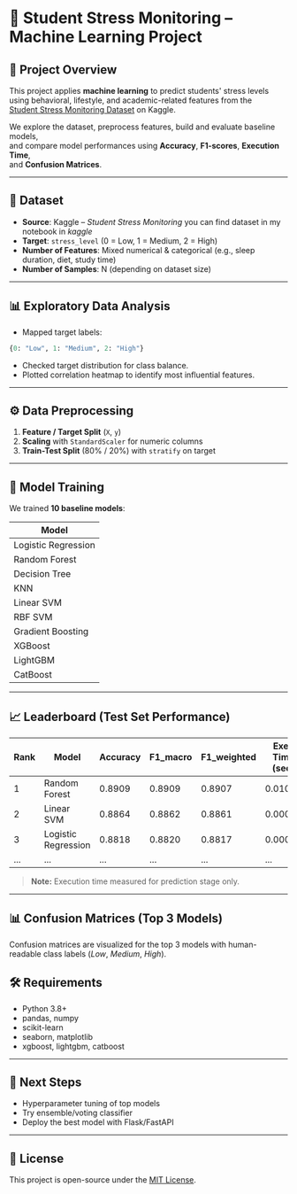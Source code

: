 # 🧠 Student Stress Monitoring – Machine Learning Project

## 📌 Project Overview
This project applies **machine learning** to predict students' stress levels  
using behavioral, lifestyle, and academic-related features from the  
[Student Stress Monitoring Dataset](https://www.kaggle.com/) on Kaggle.

We explore the dataset, preprocess features, build and evaluate baseline models,  
and compare model performances using **Accuracy**, **F1-scores**, **Execution Time**,  
and **Confusion Matrices**.

---

## 📂 Dataset
- **Source**: Kaggle – *Student Stress Monitoring* you can find dataset in my notebook in *kaggle*
- **Target**: `stress_level` (0 = Low, 1 = Medium, 2 = High)
- **Number of Features**: Mixed numerical & categorical (e.g., sleep duration, diet, study time)
- **Number of Samples**: N (depending on dataset size)

---

## 📊 Exploratory Data Analysis
- Mapped target labels:  
```python
{0: "Low", 1: "Medium", 2: "High"}
```
- Checked target distribution for class balance.
- Plotted correlation heatmap to identify most influential features.

---

## ⚙️ Data Preprocessing
1. **Feature / Target Split** (`X`, `y`)
2. **Scaling** with `StandardScaler` for numeric columns
3. **Train-Test Split** (80% / 20%) with `stratify` on target

---

## 🤖 Model Training
We trained **10 baseline models**:

| Model                 |
|-----------------------|
| Logistic Regression   |
| Random Forest         |
| Decision Tree         |
| KNN                   |
| Linear SVM            |
| RBF SVM               |
| Gradient Boosting     |
| XGBoost               |
| LightGBM              |
| CatBoost              |

---

## 📈 Leaderboard (Test Set Performance)
| Rank | Model               | Accuracy | F1_macro | F1_weighted | Exec Time (sec) |
|------|---------------------|----------|----------|-------------|-----------------|
| 1    | Random Forest       | 0.8909   | 0.8909   | 0.8907      | 0.0103          |
| 2    | Linear SVM          | 0.8864   | 0.8862   | 0.8861      | 0.0002          |
| 3    | Logistic Regression | 0.8818   | 0.8820   | 0.8817      | 0.00015         |
| ...  | ...                 | ...      | ...      | ...         | ...             |

> **Note:** Execution time measured for prediction stage only.

---

## 📊 Confusion Matrices (Top 3 Models)
Confusion matrices are visualized for the top 3 models with human-readable class labels (*Low*, *Medium*, *High*).



## 🛠 Requirements
- Python 3.8+
- pandas, numpy
- scikit-learn
- seaborn, matplotlib
- xgboost, lightgbm, catboost



---

## 📌 Next Steps
- Hyperparameter tuning of top models
- Try ensemble/voting classifier
- Deploy the best model with Flask/FastAPI

---

## 📜 License
This project is open-source under the [MIT License](LICENSE).
